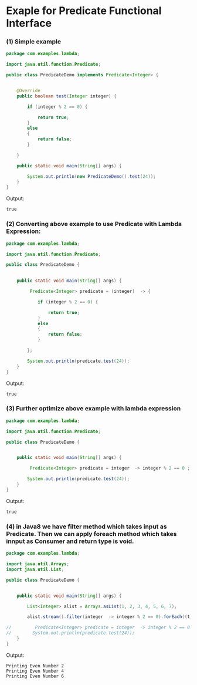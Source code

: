 

# Exaple for Predicate  Functional Interface


### (1) Simple example 

```java
package com.examples.lambda;

import java.util.function.Predicate;

public class PredicateDemo implements Predicate<Integer> {


    @Override
    public boolean test(Integer integer) {

        if (integer % 2 == 0) {

            return true;
        }
        else
        {
            return false;
        }

    }

    public static void main(String[] args) {

        System.out.println(new PredicateDemo().test(24));
    }
}

```

Output:
```text
true
```

### (2) Converting above example to use Predicate with Lambda Expression:

```java
package com.examples.lambda;

import java.util.function.Predicate;

public class PredicateDemo {
    

    public static void main(String[] args) {

         Predicate<Integer> predicate = (integer)  -> {

            if (integer % 2 == 0) {

                return true;
            }
            else
            {
                return false;
            }

        };

        System.out.println(predicate.test(24));
    }
}

```

Output:
```text
true
```

### (3) Further optimize above example with lambda expression

```java
package com.examples.lambda;

import java.util.function.Predicate;

public class PredicateDemo {


    public static void main(String[] args) {

         Predicate<Integer> predicate = integer  -> integer % 2 == 0 ;

        System.out.println(predicate.test(24));
    }
}

```

Output:
```text
true
```

### (4) in Java8 we have filter method which takes input as Predicate. Then we can apply foreach method which takes innput as Consumer and return type is void. 

```java
package com.examples.lambda;

import java.util.Arrays;
import java.util.List;

public class PredicateDemo {


    public static void main(String[] args) {

        List<Integer> alist = Arrays.asList(1, 2, 3, 4, 5, 6, 7);

        alist.stream().filter(integer  -> integer % 2 == 0).forEach((t) -> System.out.println("Printing Even Number " + t));

//         Predicate<Integer> predicate = integer  -> integer % 2 == 0 ;
//        System.out.println(predicate.test(24));
    }
}


```

Output:
```text
Printing Even Number 2
Printing Even Number 4
Printing Even Number 6

```

